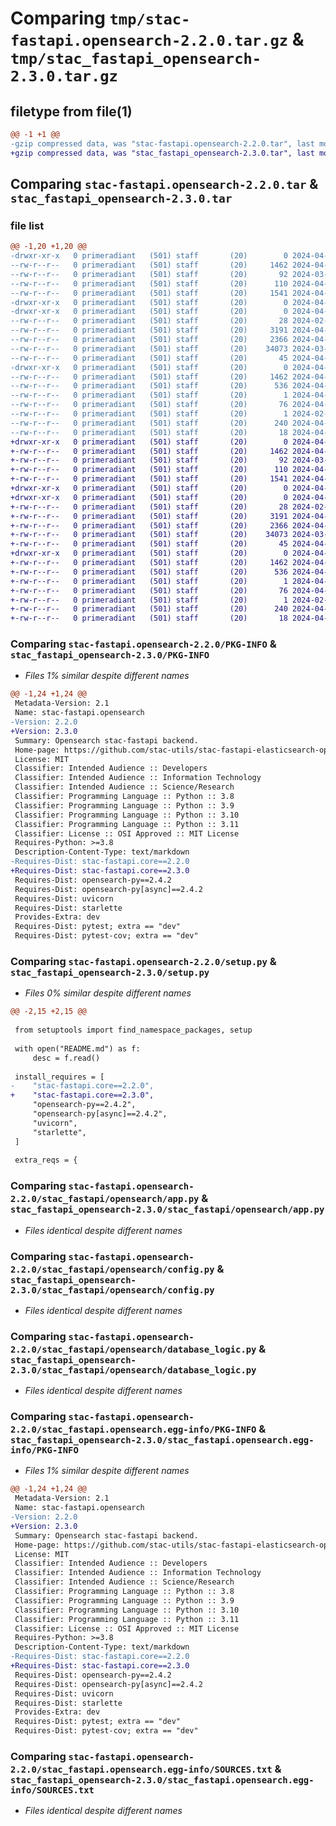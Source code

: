 # Comparing `tmp/stac-fastapi.opensearch-2.2.0.tar.gz` & `tmp/stac_fastapi_opensearch-2.3.0.tar.gz`

## filetype from file(1)

```diff
@@ -1 +1 @@
-gzip compressed data, was "stac-fastapi.opensearch-2.2.0.tar", last modified: Wed Apr 10 17:06:38 2024, max compression
+gzip compressed data, was "stac_fastapi_opensearch-2.3.0.tar", last modified: Wed Apr 24 05:36:00 2024, max compression
```

## Comparing `stac-fastapi.opensearch-2.2.0.tar` & `stac_fastapi_opensearch-2.3.0.tar`

### file list

```diff
@@ -1,20 +1,20 @@
-drwxr-xr-x   0 primeradiant   (501) staff       (20)        0 2024-04-10 17:06:38.317047 stac-fastapi.opensearch-2.2.0/
--rw-r--r--   0 primeradiant   (501) staff       (20)     1462 2024-04-10 17:06:38.316791 stac-fastapi.opensearch-2.2.0/PKG-INFO
--rw-r--r--   0 primeradiant   (501) staff       (20)       92 2024-03-19 04:19:17.000000 stac-fastapi.opensearch-2.2.0/README.md
--rw-r--r--   0 primeradiant   (501) staff       (20)      110 2024-04-10 17:06:38.318054 stac-fastapi.opensearch-2.2.0/setup.cfg
--rw-r--r--   0 primeradiant   (501) staff       (20)     1541 2024-04-10 15:59:05.000000 stac-fastapi.opensearch-2.2.0/setup.py
-drwxr-xr-x   0 primeradiant   (501) staff       (20)        0 2024-04-10 17:06:37.964237 stac-fastapi.opensearch-2.2.0/stac_fastapi/
-drwxr-xr-x   0 primeradiant   (501) staff       (20)        0 2024-04-10 17:06:38.233767 stac-fastapi.opensearch-2.2.0/stac_fastapi/opensearch/
--rw-r--r--   0 primeradiant   (501) staff       (20)       28 2024-02-08 06:37:21.000000 stac-fastapi.opensearch-2.2.0/stac_fastapi/opensearch/__init__.py
--rw-r--r--   0 primeradiant   (501) staff       (20)     3191 2024-04-09 15:38:36.000000 stac-fastapi.opensearch-2.2.0/stac_fastapi/opensearch/app.py
--rw-r--r--   0 primeradiant   (501) staff       (20)     2366 2024-04-09 14:42:19.000000 stac-fastapi.opensearch-2.2.0/stac_fastapi/opensearch/config.py
--rw-r--r--   0 primeradiant   (501) staff       (20)    34073 2024-03-19 04:19:17.000000 stac-fastapi.opensearch-2.2.0/stac_fastapi/opensearch/database_logic.py
--rw-r--r--   0 primeradiant   (501) staff       (20)       45 2024-04-10 15:56:39.000000 stac-fastapi.opensearch-2.2.0/stac_fastapi/opensearch/version.py
-drwxr-xr-x   0 primeradiant   (501) staff       (20)        0 2024-04-10 17:06:38.234910 stac-fastapi.opensearch-2.2.0/stac_fastapi.opensearch.egg-info/
--rw-r--r--   0 primeradiant   (501) staff       (20)     1462 2024-04-10 17:06:37.000000 stac-fastapi.opensearch-2.2.0/stac_fastapi.opensearch.egg-info/PKG-INFO
--rw-r--r--   0 primeradiant   (501) staff       (20)      536 2024-04-10 17:06:37.000000 stac-fastapi.opensearch-2.2.0/stac_fastapi.opensearch.egg-info/SOURCES.txt
--rw-r--r--   0 primeradiant   (501) staff       (20)        1 2024-04-10 17:06:37.000000 stac-fastapi.opensearch-2.2.0/stac_fastapi.opensearch.egg-info/dependency_links.txt
--rw-r--r--   0 primeradiant   (501) staff       (20)       76 2024-04-10 17:06:37.000000 stac-fastapi.opensearch-2.2.0/stac_fastapi.opensearch.egg-info/entry_points.txt
--rw-r--r--   0 primeradiant   (501) staff       (20)        1 2024-02-04 04:08:14.000000 stac-fastapi.opensearch-2.2.0/stac_fastapi.opensearch.egg-info/not-zip-safe
--rw-r--r--   0 primeradiant   (501) staff       (20)      240 2024-04-10 17:06:37.000000 stac-fastapi.opensearch-2.2.0/stac_fastapi.opensearch.egg-info/requires.txt
--rw-r--r--   0 primeradiant   (501) staff       (20)       18 2024-04-10 17:06:37.000000 stac-fastapi.opensearch-2.2.0/stac_fastapi.opensearch.egg-info/top_level.txt
+drwxr-xr-x   0 primeradiant   (501) staff       (20)        0 2024-04-24 05:36:00.778804 stac_fastapi_opensearch-2.3.0/
+-rw-r--r--   0 primeradiant   (501) staff       (20)     1462 2024-04-24 05:36:00.778538 stac_fastapi_opensearch-2.3.0/PKG-INFO
+-rw-r--r--   0 primeradiant   (501) staff       (20)       92 2024-03-19 04:19:17.000000 stac_fastapi_opensearch-2.3.0/README.md
+-rw-r--r--   0 primeradiant   (501) staff       (20)      110 2024-04-24 05:36:00.779850 stac_fastapi_opensearch-2.3.0/setup.cfg
+-rw-r--r--   0 primeradiant   (501) staff       (20)     1541 2024-04-24 05:29:38.000000 stac_fastapi_opensearch-2.3.0/setup.py
+drwxr-xr-x   0 primeradiant   (501) staff       (20)        0 2024-04-24 05:36:00.731127 stac_fastapi_opensearch-2.3.0/stac_fastapi/
+drwxr-xr-x   0 primeradiant   (501) staff       (20)        0 2024-04-24 05:36:00.767167 stac_fastapi_opensearch-2.3.0/stac_fastapi/opensearch/
+-rw-r--r--   0 primeradiant   (501) staff       (20)       28 2024-02-08 06:37:21.000000 stac_fastapi_opensearch-2.3.0/stac_fastapi/opensearch/__init__.py
+-rw-r--r--   0 primeradiant   (501) staff       (20)     3191 2024-04-09 15:38:36.000000 stac_fastapi_opensearch-2.3.0/stac_fastapi/opensearch/app.py
+-rw-r--r--   0 primeradiant   (501) staff       (20)     2366 2024-04-09 14:42:19.000000 stac_fastapi_opensearch-2.3.0/stac_fastapi/opensearch/config.py
+-rw-r--r--   0 primeradiant   (501) staff       (20)    34073 2024-03-19 04:19:17.000000 stac_fastapi_opensearch-2.3.0/stac_fastapi/opensearch/database_logic.py
+-rw-r--r--   0 primeradiant   (501) staff       (20)       45 2024-04-24 05:29:38.000000 stac_fastapi_opensearch-2.3.0/stac_fastapi/opensearch/version.py
+drwxr-xr-x   0 primeradiant   (501) staff       (20)        0 2024-04-24 05:36:00.770058 stac_fastapi_opensearch-2.3.0/stac_fastapi.opensearch.egg-info/
+-rw-r--r--   0 primeradiant   (501) staff       (20)     1462 2024-04-24 05:36:00.000000 stac_fastapi_opensearch-2.3.0/stac_fastapi.opensearch.egg-info/PKG-INFO
+-rw-r--r--   0 primeradiant   (501) staff       (20)      536 2024-04-24 05:36:00.000000 stac_fastapi_opensearch-2.3.0/stac_fastapi.opensearch.egg-info/SOURCES.txt
+-rw-r--r--   0 primeradiant   (501) staff       (20)        1 2024-04-24 05:36:00.000000 stac_fastapi_opensearch-2.3.0/stac_fastapi.opensearch.egg-info/dependency_links.txt
+-rw-r--r--   0 primeradiant   (501) staff       (20)       76 2024-04-24 05:36:00.000000 stac_fastapi_opensearch-2.3.0/stac_fastapi.opensearch.egg-info/entry_points.txt
+-rw-r--r--   0 primeradiant   (501) staff       (20)        1 2024-02-04 04:08:14.000000 stac_fastapi_opensearch-2.3.0/stac_fastapi.opensearch.egg-info/not-zip-safe
+-rw-r--r--   0 primeradiant   (501) staff       (20)      240 2024-04-24 05:36:00.000000 stac_fastapi_opensearch-2.3.0/stac_fastapi.opensearch.egg-info/requires.txt
+-rw-r--r--   0 primeradiant   (501) staff       (20)       18 2024-04-24 05:36:00.000000 stac_fastapi_opensearch-2.3.0/stac_fastapi.opensearch.egg-info/top_level.txt
```

### Comparing `stac-fastapi.opensearch-2.2.0/PKG-INFO` & `stac_fastapi_opensearch-2.3.0/PKG-INFO`

 * *Files 1% similar despite different names*

```diff
@@ -1,24 +1,24 @@
 Metadata-Version: 2.1
 Name: stac-fastapi.opensearch
-Version: 2.2.0
+Version: 2.3.0
 Summary: Opensearch stac-fastapi backend.
 Home-page: https://github.com/stac-utils/stac-fastapi-elasticsearch-opensearch
 License: MIT
 Classifier: Intended Audience :: Developers
 Classifier: Intended Audience :: Information Technology
 Classifier: Intended Audience :: Science/Research
 Classifier: Programming Language :: Python :: 3.8
 Classifier: Programming Language :: Python :: 3.9
 Classifier: Programming Language :: Python :: 3.10
 Classifier: Programming Language :: Python :: 3.11
 Classifier: License :: OSI Approved :: MIT License
 Requires-Python: >=3.8
 Description-Content-Type: text/markdown
-Requires-Dist: stac-fastapi.core==2.2.0
+Requires-Dist: stac-fastapi.core==2.3.0
 Requires-Dist: opensearch-py==2.4.2
 Requires-Dist: opensearch-py[async]==2.4.2
 Requires-Dist: uvicorn
 Requires-Dist: starlette
 Provides-Extra: dev
 Requires-Dist: pytest; extra == "dev"
 Requires-Dist: pytest-cov; extra == "dev"
```

### Comparing `stac-fastapi.opensearch-2.2.0/setup.py` & `stac_fastapi_opensearch-2.3.0/setup.py`

 * *Files 0% similar despite different names*

```diff
@@ -2,15 +2,15 @@
 
 from setuptools import find_namespace_packages, setup
 
 with open("README.md") as f:
     desc = f.read()
 
 install_requires = [
-    "stac-fastapi.core==2.2.0",
+    "stac-fastapi.core==2.3.0",
     "opensearch-py==2.4.2",
     "opensearch-py[async]==2.4.2",
     "uvicorn",
     "starlette",
 ]
 
 extra_reqs = {
```

### Comparing `stac-fastapi.opensearch-2.2.0/stac_fastapi/opensearch/app.py` & `stac_fastapi_opensearch-2.3.0/stac_fastapi/opensearch/app.py`

 * *Files identical despite different names*

### Comparing `stac-fastapi.opensearch-2.2.0/stac_fastapi/opensearch/config.py` & `stac_fastapi_opensearch-2.3.0/stac_fastapi/opensearch/config.py`

 * *Files identical despite different names*

### Comparing `stac-fastapi.opensearch-2.2.0/stac_fastapi/opensearch/database_logic.py` & `stac_fastapi_opensearch-2.3.0/stac_fastapi/opensearch/database_logic.py`

 * *Files identical despite different names*

### Comparing `stac-fastapi.opensearch-2.2.0/stac_fastapi.opensearch.egg-info/PKG-INFO` & `stac_fastapi_opensearch-2.3.0/stac_fastapi.opensearch.egg-info/PKG-INFO`

 * *Files 1% similar despite different names*

```diff
@@ -1,24 +1,24 @@
 Metadata-Version: 2.1
 Name: stac-fastapi.opensearch
-Version: 2.2.0
+Version: 2.3.0
 Summary: Opensearch stac-fastapi backend.
 Home-page: https://github.com/stac-utils/stac-fastapi-elasticsearch-opensearch
 License: MIT
 Classifier: Intended Audience :: Developers
 Classifier: Intended Audience :: Information Technology
 Classifier: Intended Audience :: Science/Research
 Classifier: Programming Language :: Python :: 3.8
 Classifier: Programming Language :: Python :: 3.9
 Classifier: Programming Language :: Python :: 3.10
 Classifier: Programming Language :: Python :: 3.11
 Classifier: License :: OSI Approved :: MIT License
 Requires-Python: >=3.8
 Description-Content-Type: text/markdown
-Requires-Dist: stac-fastapi.core==2.2.0
+Requires-Dist: stac-fastapi.core==2.3.0
 Requires-Dist: opensearch-py==2.4.2
 Requires-Dist: opensearch-py[async]==2.4.2
 Requires-Dist: uvicorn
 Requires-Dist: starlette
 Provides-Extra: dev
 Requires-Dist: pytest; extra == "dev"
 Requires-Dist: pytest-cov; extra == "dev"
```

### Comparing `stac-fastapi.opensearch-2.2.0/stac_fastapi.opensearch.egg-info/SOURCES.txt` & `stac_fastapi_opensearch-2.3.0/stac_fastapi.opensearch.egg-info/SOURCES.txt`

 * *Files identical despite different names*


